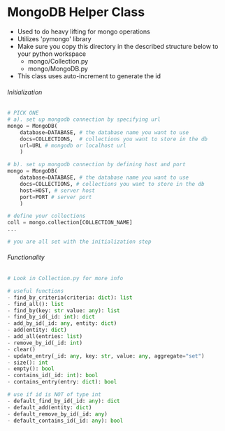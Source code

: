 # MongoDB Helper Class
- Used to do heavy lifting for mongo operations
- Utilizes 'pymongo' library
- Make sure you copy this directory in the described structure below to your python workspace
    - mongo/Collection.py
    - mongo/MongoDB.py
- This class uses auto-increment to generate the id

###### Initialization
```python
# PICK ONE
# a). set up mongodb connection by specifying url
mongo = MongoDB(
    database=DATABASE, # the database name you want to use 
    docs=COLLECTIONS,  # collections you want to store in the db
    url=URL # mongodb or localhost url
    )

# b). set up mongodb connection by defining host and port
mongo = MongoDB(
    database=DATABASE, # the database name you want to use  
    docs=COLLECTIONS, # collections you want to store in the db
    host=HOST, # server host
    port=PORT # server port
    )

# define your collections
coll = mongo.collection[COLLECTION_NAME]
...

# you are all set with the initialization step
```

###### Functionality
```python
# Look in Collection.py for more info

# useful functions
- find_by_criteria(criteria: dict): list 
- find_all(): list 
- find_by(key: str value: any): list 
- find_by_id(_id: int): dict 
- add_by_id(_id: any, entity: dict)
- add(entity: dict)
- add_all(entries: list)
- remove_by_id(_id: int)
- clear()
- update_entry(_id: any, key: str, value: any, aggregate="set")
- size(): int
- empty(): bool
- contains_id(_id: int): bool
- contains_entry(entry: dict): bool

# use if id is NOT of type int
- default_find_by_id(_id: any): dict
- default_add(entity: dict) 
- default_remove_by_id(_id: any)
- default_contains_id(_id: any): bool
```
